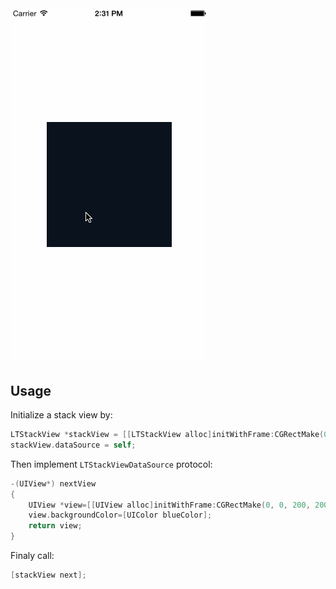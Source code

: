 
# ![LTStackView](https://raw.githubusercontent.com/ltebean/LTStackView/master/image/demo.gif)

## Usage

Initialize a stack view by:

```objective-c
LTStackView *stackView = [[LTStackView alloc]initWithFrame:CGRectMake(0, 0, 320, 480)];
stackView.dataSource = self;
```

Then implement `LTStackViewDataSource` protocol:

```objective-c
-(UIView*) nextView
{
    UIView *view=[[UIView alloc]initWithFrame:CGRectMake(0, 0, 200, 200)];
    view.backgroundColor=[UIColor blueColor];    
    return view;
}
```

Finaly call:
```objective-c
[stackView next];
```